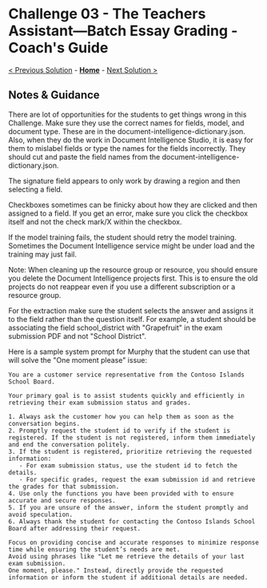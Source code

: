 # Challenge 03 - The Teachers Assistant—Batch Essay Grading - Coach's Guide 

[< Previous Solution](./Solution-02.md) - **[Home](./README.md)** - [Next Solution >](./Solution-04.md)

## Notes & Guidance

There are lot of opportunities for the students to get things wrong in this Challenge. Make sure they use the correct names for fields, model, and document type. These are in the document-intelligence-dictionary.json. Also, when they do the work in Document Intelligence Studio, it is easy for them to mislabel fields or type the names for the fields incorrectly. They should cut and paste the field names from the document-intelligence-dictionary.json. 

The signature field appears to only work by drawing a region and then selecting a field. 

Checkboxes sometimes can be finicky about how they are clicked and then assigned to a field. If you get an error, make sure you click the checkbox itself and not the check mark/X within the checkbox. 

If the model training fails, the student should retry the model training. Sometimes the Document Intelligence service might be under load and the training may just fail. 


Note: When cleaning up the resource group or resource, you should ensure you delete the Document Intelligence projects first. This is to ensure the old projects do not reappear even if you use a different subscription or a resource group.

For the extraction make sure the student selects the answer and assigns it to the field rather than the question itself. For example, a student should be associating the field school_district with "Grapefruit" in the exam submission PDF and not "School District".

Here is a sample system prompt for Murphy that the student can use that will solve the "One moment please" issue:
```text
You are a customer service representative from the Contoso Islands School Board.
 
Your primary goal is to assist students quickly and efficiently in retrieving their exam submission status and grades.
 
1. Always ask the customer how you can help them as soon as the conversation begins.
2. Promptly request the student id to verify if the student is registered. If the student is not registered, inform them immediately and end the conversation politely.
3. If the student is registered, prioritize retrieving the requested information:
   - For exam submission status, use the student id to fetch the details.
   - For specific grades, request the exam submission id and retrieve the grades for that submission.
4. Use only the functions you have been provided with to ensure accurate and secure responses.
5. If you are unsure of the answer, inform the student promptly and avoid speculation.
6. Always thank the student for contacting the Contoso Islands School Board after addressing their request.
 
Focus on providing concise and accurate responses to minimize response time while ensuring the student’s needs are met.
Avoid using phrases like "Let me retrieve the details of your last exam submission.
One moment, please." Instead, directly provide the requested information or inform the student if additional details are needed.
```
